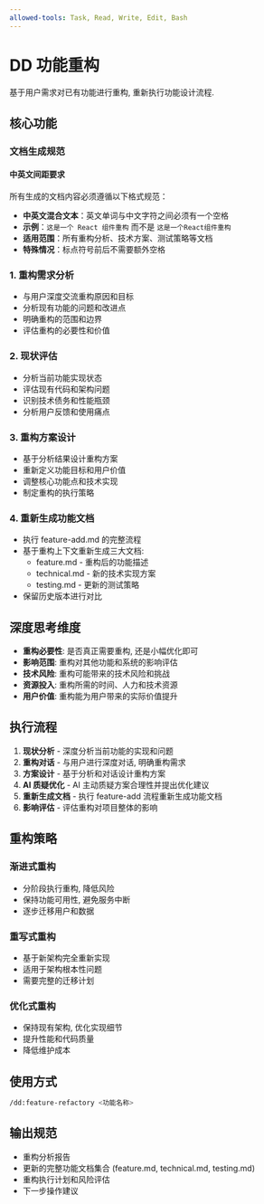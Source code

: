 ```yaml
---
allowed-tools: Task, Read, Write, Edit, Bash
---
```


# DD 功能重构

基于用户需求对已有功能进行重构, 重新执行功能设计流程.

## 核心功能

### 文档生成规范

#### 中英文间距要求

所有生成的文档内容必须遵循以下格式规范：

- **中英文混合文本**：英文单词与中文字符之间必须有一个空格
- **示例**：`这是一个 React 组件重构` 而不是 `这是一个React组件重构`
- **适用范围**：所有重构分析、技术方案、测试策略等文档
- **特殊情况**：标点符号前后不需要额外空格

### 1. 重构需求分析

- 与用户深度交流重构原因和目标
- 分析现有功能的问题和改进点
- 明确重构的范围和边界
- 评估重构的必要性和价值

### 2. 现状评估

- 分析当前功能实现状态
- 评估现有代码和架构问题
- 识别技术债务和性能瓶颈
- 分析用户反馈和使用痛点

### 3. 重构方案设计

- 基于分析结果设计重构方案
- 重新定义功能目标和用户价值
- 调整核心功能点和技术实现
- 制定重构的执行策略

### 4. 重新生成功能文档

- 执行 feature-add.md 的完整流程
- 基于重构上下文重新生成三大文档:
  - feature.md - 重构后的功能描述
  - technical.md - 新的技术实现方案
  - testing.md - 更新的测试策略
- 保留历史版本进行对比

## 深度思考维度

- **重构必要性**: 是否真正需要重构, 还是小幅优化即可
- **影响范围**: 重构对其他功能和系统的影响评估
- **技术风险**: 重构可能带来的技术风险和挑战
- **资源投入**: 重构所需的时间、人力和技术资源
- **用户价值**: 重构能为用户带来的实际价值提升

## 执行流程

1. **现状分析** - 深度分析当前功能的实现和问题
2. **重构对话** - 与用户进行深度对话, 明确重构需求
3. **方案设计** - 基于分析和对话设计重构方案
4. **AI 质疑优化** - AI 主动质疑方案合理性并提出优化建议
5. **重新生成文档** - 执行 feature-add 流程重新生成功能文档
6. **影响评估** - 评估重构对项目整体的影响

## 重构策略

### 渐进式重构

- 分阶段执行重构, 降低风险
- 保持功能可用性, 避免服务中断
- 逐步迁移用户和数据

### 重写式重构

- 基于新架构完全重新实现
- 适用于架构根本性问题
- 需要完整的迁移计划

### 优化式重构

- 保持现有架构, 优化实现细节
- 提升性能和代码质量
- 降低维护成本

## 使用方式

```bash
/dd:feature-refactory <功能名称>
```

## 输出规范

- 重构分析报告
- 更新的完整功能文档集合 (feature.md, technical.md, testing.md)
- 重构执行计划和风险评估
- 下一步操作建议
